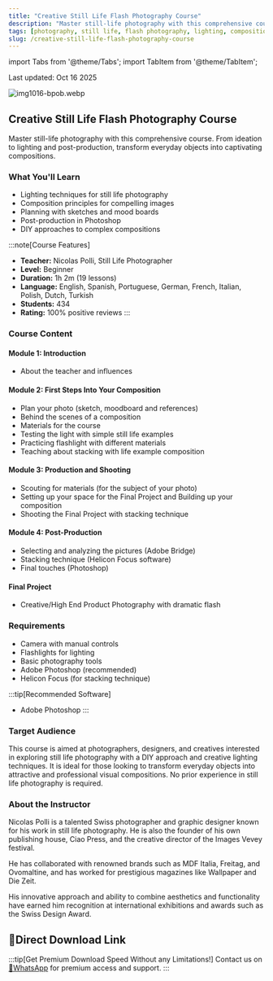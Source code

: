 ```yaml
---
title: "Creative Still Life Flash Photography Course"
description: "Master still-life photography with this comprehensive course. Learn lighting and composition techniques that transform everyday objects into captivating images with impressive depth and sharpness."
tags: [photography, still life, flash photography, lighting, composition, post-production]
slug: /creative-still-life-flash-photography-course
---
```


import Tabs from '@theme/Tabs';
import TabItem from '@theme/TabItem';

Last updated: Oct 16 2025

![img1016-bpob.webp](https://list.ucards.store/d/img/img1016-bpob.webp)

## Creative Still Life Flash Photography Course

Master still-life photography with this comprehensive course. From ideation to lighting and post-production, transform everyday objects into captivating compositions.

### What You'll Learn

- Lighting techniques for still life photography
- Composition principles for compelling images
- Planning with sketches and mood boards
- Post-production in Photoshop
- DIY approaches to complex compositions

:::note[Course Features]
- **Teacher:** Nicolas Polli, Still Life Photographer
- **Level:** Beginner
- **Duration:** 1h 2m (19 lessons)
- **Language:** English, Spanish, Portuguese, German, French, Italian, Polish, Dutch, Turkish
- **Students:** 434
- **Rating:** 100% positive reviews
:::

### Course Content

#### Module 1: Introduction
- About the teacher and influences

#### Module 2: First Steps Into Your Composition
- Plan your photo (sketch, moodboard and references)
- Behind the scenes of a composition
- Materials for the course
- Testing the light with simple still life examples
- Practicing flashlight with different materials
- Teaching about stacking with life example composition

#### Module 3: Production and Shooting
- Scouting for materials (for the subject of your photo)
- Setting up your space for the Final Project and Building up your composition
- Shooting the Final Project with stacking technique

#### Module 4: Post-Production
- Selecting and analyzing the pictures (Adobe Bridge)
- Stacking technique (Helicon Focus software)
- Final touches (Photoshop)

#### Final Project
- Creative/High End Product Photography with dramatic flash

### Requirements

- Camera with manual controls
- Flashlights for lighting
- Basic photography tools
- Adobe Photoshop (recommended)
- Helicon Focus (for stacking technique)

:::tip[Recommended Software]
- Adobe Photoshop
:::

### Target Audience

This course is aimed at photographers, designers, and creatives interested in exploring still life photography with a DIY approach and creative lighting techniques. It is ideal for those looking to transform everyday objects into attractive and professional visual compositions. No prior experience in still life photography is required.

### About the Instructor

Nicolas Polli is a talented Swiss photographer and graphic designer known for his work in still life photography. He is also the founder of his own publishing house, Ciao Press, and the creative director of the Images Vevey festival.

He has collaborated with renowned brands such as MDF Italia, Freitag, and Ovomaltine, and has worked for prestigious magazines like Wallpaper and Die Zeit.

His innovative approach and ability to combine aesthetics and functionality have earned him recognition at international exhibitions and awards such as the Swiss Design Award.

## 🚀Direct Download Link
:::tip[Get Premium Download Speed Without any Limitations!]
Contact us on [💬WhatsApp](https://wa.me/+8613237610083) for premium  access and support.
:::
